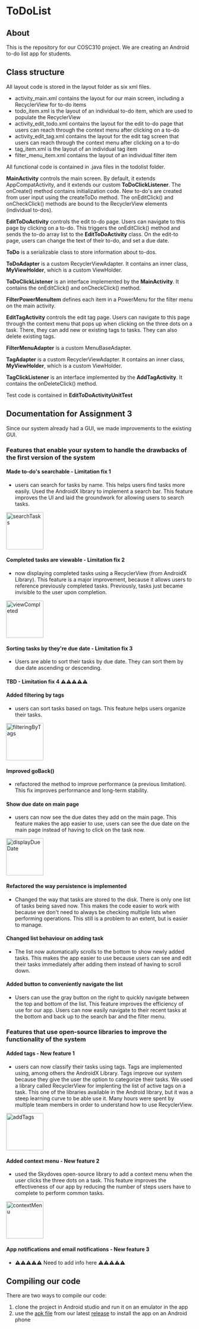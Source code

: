 # ToDoList

## About
This is the repository for our COSC310 project. We are creating an Android to-do list app for students.

## Class structure
All layout code is stored in the layout folder as six xml files.
- activity_main.xml contains the layout for our main screen, including a RecyclerView for to-do items
- todo_item.xml is the layout of an individual to-do item, which are used to populate the RecyclerView
- activity_edit_todo.xml contains the layout for the edit to-do page that users can reach through the context menu after clicking on a to-do
- activity_edit_tag.xml contains the layout for the edit tag screen that users can reach through the context menu after clicking on a to-do
- tag_item.xml is the layout of an individual tag item
- filter_menu_item.xml contains the layout of an individual filter item

All functional code is contained in .java files in the todolist folder.

**MainActivity** controls the main screen. By default, it extends AppCompatActivity, and it extends
our custom **ToDoClickListener**. The onCreate() method contains initialization code. 
New to-do's are created from user input using the createToDo method.
The onEditClick() and onCheckClick() methods are bound to the RecyclerView elements (individual to-dos).

**EditToDoActivity** controls the edit to-do page. Users can navigate to this page by clicking on a to-do.
This triggers the onEditClick() method and sends the to-do array list to the **EditToDoActivity** class.
On the edit-to page, users can change the text of their to-do, and set a due date.

**ToDo** is a serializable class to store information about to-dos.

**ToDoAdapter** is a custom RecyclerViewAdapter. It contains an inner class, **MyViewHolder**, which 
is a custom ViewHolder.

**ToDoClickListener** is an interface implemented by the **MainActivity**. 
It contains the onEditClick() and onCheckClick() method.

**FilterPowerMenuItem** defines each item in a PowerMenu for the filter menu on the main activity.

**EditTagActivity** controls the edit tag page. Users can navigate to this page through the context 
menu that pops up when clicking on the three dots on a task. There, they can add new or existing 
tags to tasks. They can also delete existing tags.

**FilterMenuAdapter** is a custom MenuBaseAdapter. 

**TagAdapter** is a custom RecyclerViewAdapter. It contains an inner class, **MyViewHolder**, which 
is a custom ViewHolder.

**TagClickListener** is an interface implemented by the **AddTagActivity**.
It contains the onDeleteClick() method.

Test code is contained in **EditToDoActivityUnitTest**

## Documentation for Assignment 3

Since our system already had a GUI, we made improvements to the existing GUI.

### Features that enable your system to handle the drawbacks of the first version of the system

#### Made to-do's searchable - Limitation fix 1
- users can search for tasks by name. This helps users find tasks more easily. Used the AndroidX library to implement a search bar. This feature improves the UI and laid the groundwork for allowing users to search tasks.
<img src="https://user-images.githubusercontent.com/77898527/200717087-9fd058f9-d2d8-4784-ab4d-d55fc04206fd.png" alt="searchTasks" width="100"/>

#### Completed tasks are viewable - Limitation fix 2
- now displaying completed tasks using a RecyclerView (from AndroidX Library). This feature is a major improvement, because it allows users to reference previously completed tasks. Previously, tasks just became invisible to the user upon completion.
<img src="https://user-images.githubusercontent.com/77898527/200717214-a077b894-7877-4953-9e43-907a2344fec9.png" alt="viewCompleted" width="100"/>

#### Sorting tasks by they're due date - Limitation fix 3
- Users are able to sort their tasks by due date. They can sort them by due date ascending or descending.

#### TBD - Limitation fix 4 ⚠️⚠️⚠️⚠️⚠️

#### Added filtering by tags
- users can sort tasks based on tags. This feature helps users organize their tasks.
<img src="https://user-images.githubusercontent.com/77898527/200717120-6b2f2f3e-4b08-4d8b-b7b9-7c01065b5a02.png" alt="filteringByTags" width="100"/>

#### Improved goBack()
- refactored the method to improve performance (a previous limitation). This fix improves performance and long-term stability.

#### Show due date on main page
- users can now see the due dates they add on the main page. This feature makes the app easier to use, users can see the due date on the main page instead of having to click on the task now.
<img src="https://user-images.githubusercontent.com/77898527/200717154-85eb8992-f97d-4f5e-9f8c-692e3994d65a.png" alt="displayDueDate" width="100"/>

#### Refactored the way persistence is implemented
- Changed the way that tasks are stored to the disk. There is only one list of tasks being saved now. This makes the code easier to work with because we don't need to always be checking multiple lists when performing operations. This still is a problem to an extent, but is easier to manage.

#### Changed list behaviour on adding task
- The list now automatically scrolls to the bottom to show newly added tasks. This makes the app easier to use because users can see and edit their tasks immediately after adding them instead of having to scroll down.

#### Added button to conveniently navigate the list
- Users can use the gray button on the right to quickly navigate between the top and bottom of the list. This feature improves the efficiency of use for our app. Users can now easily navigate to their recent tasks at the bottom and back up to the search bar and the filter menu.

### Features that use open-source libraries to improve the functionality of the system

#### Added tags - New feature 1
- users can now classify their tasks using tags. Tags are implemented using, among others the AndroidX Library. Tags improve our system because they give the user the option to categorize their tasks. We used a library called RecyclerView for implenting the list of active tags on a task. This one of the libraries available in the Android library, but it was a steep learning curve to be able use it. Many hours were spent by multiple team members in order to understand how to use RecyclerView.
<img src="https://user-images.githubusercontent.com/77898527/200717171-08738099-3592-425b-9bb1-6eaeb21d4fd5.png" alt="addTags" width="100"/>

#### Added context menu - New feature 2
- used the Skydoves open-source library to add a context menu when the user clicks the three dots on a task. This feature improves the effectiveness of our app by reducing the number of steps users have to complete to perform common tasks.
<img src="https://user-images.githubusercontent.com/77898527/200717248-8847e1d4-6115-4310-9fd0-512885bbe4ea.png" alt="contextMenu" width="100"/>

#### App notifications and email notifications - New feature 3
- ⚠️⚠️⚠️⚠️⚠️ Need to add info here ⚠️⚠️⚠️⚠️⚠️

## Compiling our code
There are two ways to compile our code:
1) clone the project in Android studio and run it on an emulator in the app
2) use the [apk file](https://github.com/COSC310-Team12/ToDoList/releases/download/v0.1.0/ToDoList-v0.1.0.apk) from our latest [release](https://github.com/COSC310-Team12/ToDoList/releases) to install the app on an Android phone

